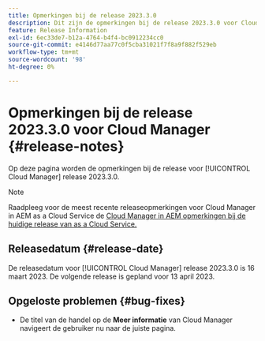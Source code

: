 ```yaml
---
title: Opmerkingen bij de release 2023.3.0
description: Dit zijn de opmerkingen bij de release 2023.3.0 voor Cloud Manager.
feature: Release Information
exl-id: 6ec33de7-b12a-4764-b4f4-bc0912234cc0
source-git-commit: e4146d77aa77c0f5cba31021f7f8a9f882f529eb
workflow-type: tm+mt
source-wordcount: '98'
ht-degree: 0%

---
```


# Opmerkingen bij de release 2023.3.0 voor Cloud Manager {#release-notes}

Op deze pagina worden de opmerkingen bij de release voor [!UICONTROL Cloud Manager] release 2023.3.0.

>[!NOTE]
>
>Raadpleeg voor de meest recente releaseopmerkingen voor Cloud Manager in AEM as a Cloud Service de [Cloud Manager in AEM opmerkingen bij de huidige release van as a Cloud Service.](https://experienceleague.adobe.com/docs/experience-manager-cloud-service/content/implementing/using-cloud-manager/release-notes-cloud-manager/release-notes-cm-current.html)

## Releasedatum {#release-date}

De releasedatum voor [!UICONTROL Cloud Manager] release 2023.3.0 is 16 maart 2023. De volgende release is gepland voor 13 april 2023.

## Opgeloste problemen {#bug-fixes}

* De titel van de handel op de **Meer informatie** van Cloud Manager navigeert de gebruiker nu naar de juiste pagina.
